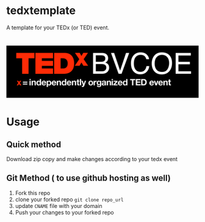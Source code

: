 
# tedxtemplate
A template for your TEDx (or TED) event.

# ![tedxtemplate](images/general/brand.png)


# Usage

## Quick method 
Download zip copy and make changes according to your tedx event

## Git Method ( to use github hosting as well)
1. Fork this repo
2. clone your forked repo ``` git clone repo_url ```
3. update ```CNAME``` file with your domain
4. Push your changes to your forked repo
